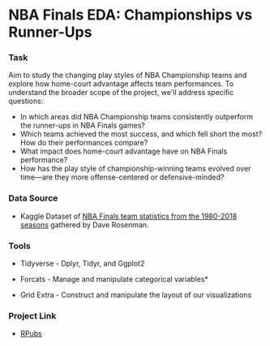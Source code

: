 # NBA Finals EDA: Championships vs Runner-Ups

### Task
Aim to study the changing play styles of NBA Championship teams and explore how home-court advantage affects team performances. 
To understand the broader scope of the project, we'll address specific questions:

* In which areas did NBA Championship teams consistently outperform the runner-ups in NBA Finals games?
* Which teams achieved the most success, and which fell short the most? How do their performances compare?
* What impact does home-court advantage have on NBA Finals performance?
* How has the play style of championship-winning teams evolved over time—are they more offense-centered or defensive-minded?

### Data Source
* Kaggle Dataset of [NBA Finals team statistics from the 1980-2018 seasons](https://www.kaggle.com/datasets/daverosenman/nba-finals-team-stats) gathered by Dave Rosenman.

### Tools
* Tidyverse - Dplyr, Tidyr, and Ggplot2

* Forcats - Manage and manipulate categorical variables*

* Grid Extra - Construct and manipulate the layout of our visualizations

### Project Link
* [RPubs](https://rpubs.com/Kesar_Sidhu/1165382)
